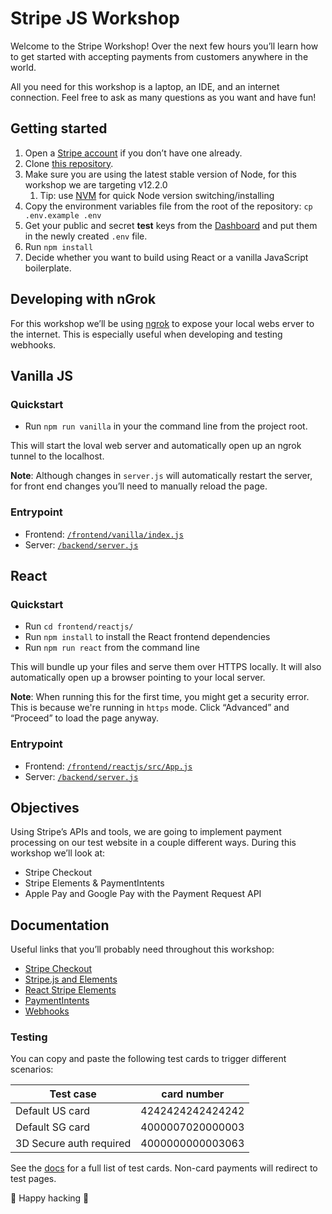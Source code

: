 # Stripe JS Workshop

Welcome to the Stripe Workshop! Over the next few hours you’ll learn how to get started with accepting payments from customers anywhere in the world.

All you need for this workshop is a laptop, an IDE, and an internet connection. Feel free to ask as many questions as you want and have fun!

## Getting started

1. Open a [Stripe account](https://dashboard.stripe.com/register) if you don’t have one already.
2. Clone [this repository](https://github.com/thorsten-stripe/js-workshop).
3. Make sure you are using the latest stable version of Node, for this workshop we are targeting v12.2.0
   1. Tip: use [NVM](https://github.com/nvm-sh/nvm) for quick Node version switching/installing
4. Copy the environment variables file from the root of the repository: `cp .env.example .env`
5. Get your public and secret **test** keys from the [Dashboard](https://dashboard.stripe.com/account/apikeys) and put them in the newly created `.env` file.
6. Run `npm install`
7. Decide whether you want to build using React or a vanilla JavaScript boilerplate.

## Developing with nGrok

For this workshop we’ll be using [ngrok](https://ngrok.com/) to expose your local webs erver to the internet. This is especially useful when developing and testing webhooks.

## Vanilla JS

### Quickstart

- Run `npm run vanilla` in your the command line from the project root.

This will start the loval web server and automatically open up an ngrok tunnel to the localhost.

**Note**: Although changes in `server.js` will automatically restart the server, for front end changes you’ll need to manually reload the page.

### Entrypoint

- Frontend: [`/frontend/vanilla/index.js`](https://github.com/thorsten-stripe/js-workshop/blob/master/frontend/vanilla/index.js)
- Server: [`/backend/server.js`](https://github.com/thorsten-stripe/js-workshop/blob/master/backend/server.js)

## React

### Quickstart

- Run `cd frontend/reactjs/`
- Run `npm install` to install the React frontend dependencies
- Run `npm run react` from the command line

This will bundle up your files and serve them over HTTPS locally. It will also automatically open up a browser pointing to your local server.

**Note**: When running this for the first time, you might get a security error. This is because we're running in `https` mode. Click “Advanced” and “Proceed” to load the page anyway.

### Entrypoint

- Frontend: [`/frontend/reactjs/src/App.js`](https://github.com/thorsten-stripe/js-workshop/blob/master/frontend/reactjs/src/App.js)
- Server: [`/backend/server.js`](https://github.com/thorsten-stripe/js-workshop/blob/master/backend/server.js)

## Objectives

Using Stripe’s APIs and tools, we are going to implement payment processing on our test website in a couple different ways. During this workshop we’ll look at:

- Stripe Checkout
- Stripe Elements & PaymentIntents
- Apple Pay and Google Pay with the Payment Request API

## Documentation

Useful links that you’ll probably need throughout this workshop:

- [Stripe Checkout](https://stripe.com/docs/payments/checkout)
- [Stripe.js and Elements](https://stripe.com/docs/stripe-js)
- [React Stripe Elements](https://github.com/stripe/react-stripe-elements)
- [PaymentIntents](https://stripe.com/docs/payments/payment-intents)
- [Webhooks](https://stripe.com/docs/webhooks)

### Testing

You can copy and paste the following test cards to trigger different scenarios:

| Test case               | card number      |
| ----------------------- | ---------------- |
| Default US card         | 4242424242424242 |
| Default SG card         | 4000007020000003 |
| 3D Secure auth required | 4000000000003063 |

See the [docs](https://stripe.com/docs/testing#cards) for a full list of test cards. Non-card payments will redirect to test pages.

🚀 Happy hacking 🎉
